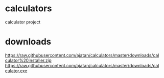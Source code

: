 # calculators
calculator project
# downloads
https://raw.githubusercontent.com/ajatan/calculators/master/downloads/calculator%20installer.zip
https://raw.githubusercontent.com/ajatan/calculators/master/downloads/calculator.exe
